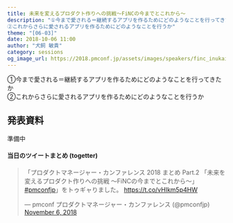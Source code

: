 ```yaml
---
title: 未来を変えるプロダクト作りへの挑戦〜FiNCの今までとこれから〜
description: "①今まで愛される＝継続するアプリを作るためにどのようなことを行ってきたか
②これからさらに愛されるアプリを作るためにどのようなことを行うか"
theme: "[06-03]"
date: 2018-10-06 11:00
author: "犬飼 敏貴"
category: sessions
og_image_url: https://2018.pmconf.jp/assets/images/speakers/finc_inukai.jpg
---
```

①今まで愛される＝継続するアプリを作るためにどのようなことを行ってきたか  
②これからさらに愛されるアプリを作るためにどのようなことを行うか

## 発表資料

準備中

#### 当日のツイートまとめ (togetter)
<blockquote class="twitter-tweet" data-lang="en"><p lang="ja" dir="ltr">「プロダクトマネージャー・カンファレンス 2018 まとめ Part.2 「未来を変えるプロダクト作りへの挑戦 ～FiNCの今までとこれから～」 <a href="https://twitter.com/hashtag/pmconfjp?src=hash&amp;ref_src=twsrc%5Etfw">#pmconfjp</a>」をトゥギャりました。 <a href="https://t.co/vHIkm5p4HW">https://t.co/vHIkm5p4HW</a></p>&mdash; pmconf プロダクトマネージャー・カンファレンス (@pmconfjp) <a href="https://twitter.com/pmconfjp/status/1059654951599652864?ref_src=twsrc%5Etfw">November 6, 2018</a></blockquote>
<script async src="https://platform.twitter.com/widgets.js" charset="utf-8"></script>
